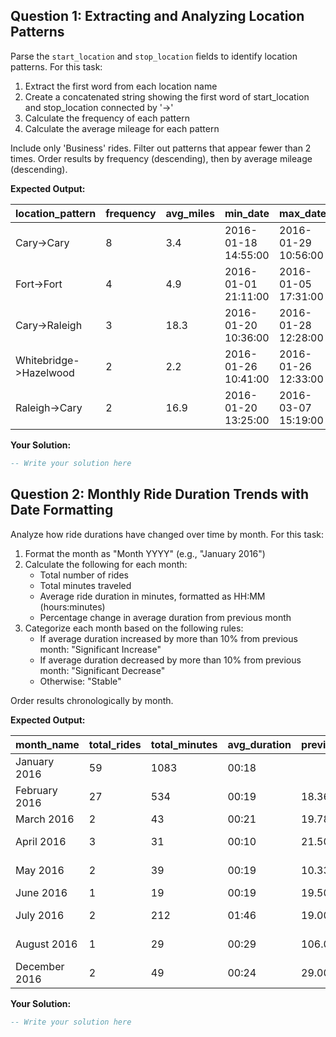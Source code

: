 ## Question 1: Extracting and Analyzing Location Patterns

Parse the `start_location` and `stop_location` fields to identify location patterns. For this task:

1. Extract the first word from each location name
2. Create a concatenated string showing the first word of start_location and stop_location connected by '->'
3. Calculate the frequency of each pattern
4. Calculate the average mileage for each pattern

Include only 'Business' rides. Filter out patterns that appear fewer than 2 times. Order results by frequency (descending), then by average mileage (descending).

**Expected Output:**

| location_pattern | frequency | avg_miles | min_date            | max_date            | duration_days |
|------------------|-----------|-----------|---------------------|---------------------|---------------|
| Cary->Cary       | 8         | 3.4       | 2016-01-18 14:55:00 | 2016-01-29 10:56:00 | 11            |
| Fort->Fort       | 4         | 4.9       | 2016-01-01 21:11:00 | 2016-01-05 17:31:00 | 4             |
| Cary->Raleigh    | 3         | 18.3      | 2016-01-20 10:36:00 | 2016-01-28 12:28:00 | 8             |
| Whitebridge->Hazelwood | 2    | 2.2      | 2016-01-26 10:41:00 | 2016-01-26 12:33:00 | 0             |
| Raleigh->Cary    | 2         | 16.9      | 2016-01-20 13:25:00 | 2016-03-07 15:19:00 | 47            |

**Your Solution:**

```sql
-- Write your solution here

```

## Question 2: Monthly Ride Duration Trends with Date Formatting

Analyze how ride durations have changed over time by month. For this task:

1. Format the month as "Month YYYY" (e.g., "January 2016")
2. Calculate the following for each month:
   - Total number of rides
   - Total minutes traveled
   - Average ride duration in minutes, formatted as HH:MM (hours:minutes)
   - Percentage change in average duration from previous month
3. Categorize each month based on the following rules:
   - If average duration increased by more than 10% from previous month: "Significant Increase"
   - If average duration decreased by more than 10% from previous month: "Significant Decrease"
   - Otherwise: "Stable"

Order results chronologically by month.

**Expected Output:**

| month_name    | total_rides | total_minutes | avg_duration | previous_avg | pct_change | trend_category       |
| ------------- | ----------- | ------------- | ------------ | ------------ | ---------- | -------------------- |
| January 2016  | 59          | 1083          | 00:18        |              |            | Initial Month        |
| February 2016 | 27          | 534           | 00:19        | 18.36        | 7.75%      | Stable               |
| March 2016    | 2           | 43            | 00:21        | 19.78        | 8.71%      | Stable               |
| April 2016    | 3           | 31            | 00:10        | 21.50        | -51.94%    | Significant Decrease |
| May 2016      | 2           | 39            | 00:19        | 10.33        | 88.71%     | Significant Increase |
| June 2016     | 1           | 19            | 00:19        | 19.50        | -2.56%     | Stable               |
| July 2016     | 2           | 212           | 01:46        | 19.00        | 457.89%    | Significant Increase |
| August 2016   | 1           | 29            | 00:29        | 106.00       | -72.64%    | Significant Decrease |
| December 2016 | 2           | 49            | 00:24        | 29.00        | -15.52%    | Significant Decrease |

**Your Solution:**

```sql
-- Write your solution here

```
